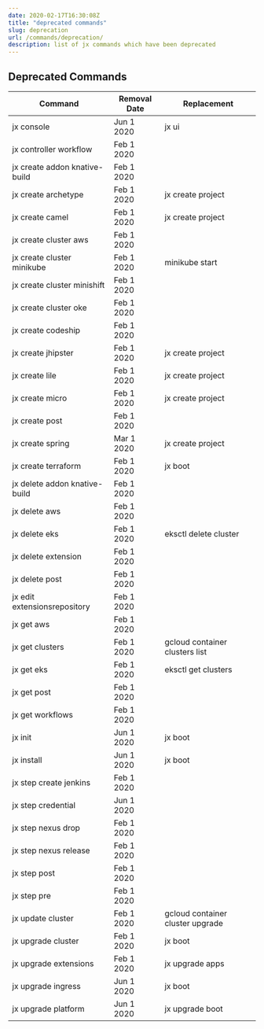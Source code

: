 ```yaml
---
date: 2020-02-17T16:30:08Z
title: "deprecated commands"
slug: deprecation
url: /commands/deprecation/
description: list of jx commands which have been deprecated
---
```



## Deprecated Commands



| Command        | Removal Date   | Replacement  |
|----------------|----------------|--------------|
| jx console | Jun 1 2020 | jx ui |
| jx controller workflow | Feb 1 2020 |  |
| jx create addon knative-build | Feb 1 2020 |  |
| jx create archetype | Feb 1 2020 | jx create project |
| jx create camel | Feb 1 2020 | jx create project |
| jx create cluster aws | Feb 1 2020 |  |
| jx create cluster minikube | Feb 1 2020 | minikube start |
| jx create cluster minishift | Feb 1 2020 |  |
| jx create cluster oke | Feb 1 2020 |  |
| jx create codeship | Feb 1 2020 |  |
| jx create jhipster | Feb 1 2020 | jx create project |
| jx create lile | Feb 1 2020 | jx create project |
| jx create micro | Feb 1 2020 | jx create project |
| jx create post | Feb 1 2020 |  |
| jx create spring | Mar 1 2020 | jx create project |
| jx create terraform | Feb 1 2020 | jx boot |
| jx delete addon knative-build | Feb 1 2020 |  |
| jx delete aws | Feb 1 2020 |  |
| jx delete eks | Feb 1 2020 | eksctl delete cluster |
| jx delete extension | Feb 1 2020 |  |
| jx delete post | Feb 1 2020 |  |
| jx edit extensionsrepository | Feb 1 2020 |  |
| jx get aws | Feb 1 2020 |  |
| jx get clusters | Feb 1 2020 | gcloud container clusters list |
| jx get eks | Feb 1 2020 | eksctl get clusters |
| jx get post | Feb 1 2020 |  |
| jx get workflows | Feb 1 2020 |  |
| jx init | Jun 1 2020 | jx boot |
| jx install | Jun 1 2020 | jx boot |
| jx step create jenkins | Feb 1 2020 |  |
| jx step credential | Jun 1 2020 |  |
| jx step nexus drop | Feb 1 2020 |  |
| jx step nexus release | Feb 1 2020 |  |
| jx step post | Feb 1 2020 |  |
| jx step pre | Feb 1 2020 |  |
| jx update cluster | Feb 1 2020 | gcloud container cluster upgrade |
| jx upgrade cluster | Feb 1 2020 | jx boot |
| jx upgrade extensions | Feb 1 2020 | jx upgrade apps |
| jx upgrade ingress | Jun 1 2020 | jx boot |
| jx upgrade platform | Jun 1 2020 | jx upgrade boot |
